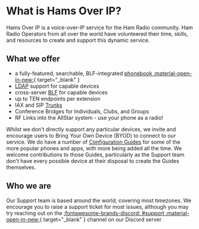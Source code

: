# What is Hams Over IP?

Hams Over IP is a voice-over-IP service for the Ham Radio community. Ham Radio Operators from all over the world have volunteered their time, skills, and resources to create and support this dynamic service.

## What we offer

* a fully-featured, searchable, BLF-integrated [phonebook :material-open-in-new:](https://hamsoverip.com/phonebook){ target="_blank" }
* [LDAP](./guides/features/ldap.md) support for capable devices
* cross-server [BLF](./guides/features/blf.md) for capable devices
* up to TEN endpoints per extension
* IAX and SIP [Trunks](./guides/pbx/index.md)
* Conference Bridges for Individuals, Clubs, and Groups
* RF Links into the AllStar system - use your phone as a radio!

Whilst we don't directly support any particular devices, we invite and encourage users to Bring Your Own Device (BYOD) to connect to our service.  We do have a number of [Configuration Guides](./guides/index.md) for some of the more popular phones and apps, with more being added all the time.  We welcome contributions to those Guides, particularly as the Support team don't have every possible device at their disposal to create the Guides themselves.

## Who we are

Our Support team is based around the world, covering most timezones.  We encourage you to raise a support ticket for most issues, although you may try reaching out on the [:fontawesome-brands-discord: #support :material-open-in-new:](https://discord.com/channels/966060559961296956/1328885937526149121){ target="_blank" } channel on our Discord server
